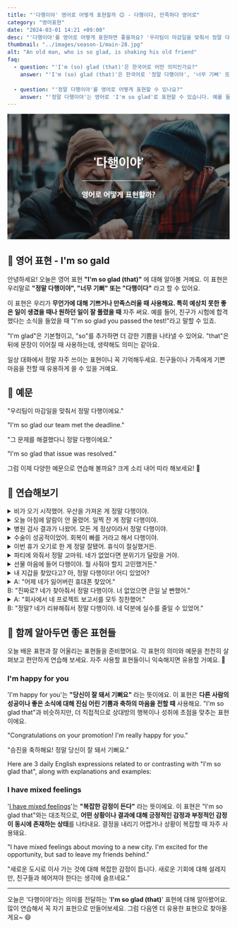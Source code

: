 ```yaml
---
title: "'다행이야' 영어로 어떻게 표현할까 😊 - 다행이다, 만족하다 영어로"
category: "영어표현"
date: "2024-03-01 14:21 +09:00"
desc: "'다행이야'를 영어로 어떻게 표현하면 좋을까요? '우리팀이 마감일을 맞춰서 정말 다행이에요.', '그 문제를 해결했다니 정말 다행이에요.' 등을 영어로 표현하는 법을 배워봅시다. 다양한 예문을 통해서 연습하고 본인의 표현으로 만들어 보세요."
thumbnail: "../images/season-1/main-28.jpg"
alt: "An old man, who is so glad, is shaking his old friend"
faq:
  - question: "'I'm (so) glad (that)'은 한국어로 어떤 의미인가요?"
    answer: "'I'm (so) glad (that)'은 한국어로 '정말 다행이야', '너무 기뻐' 또는 '다행이다'라고 번역할 수 있습니다. 이 표현은 무언가에 대해 기쁘거나 만족스러울 때 사용합니다. 특히 예상치 못한 좋은 일이 생겼을 때나 원하던 일이 잘 풀렸을 때 자주 씁니다."

  - question: "'정말 다행이야'를 영어로 어떻게 표현할 수 있나요?"
    answer: "'정말 다행이야'는 영어로 'I'm so glad'로 표현할 수 있습니다. 예를 들어, '네가 시험에 합격해서 정말 다행이야'는 'I'm so glad you passed the test!'로 말할 수 있습니다."
---
```


![다행이야 영어표현](../images/season-1/main-28.jpg)

## 🌟 영어 표현 - I'm so gald

안녕하세요! 오늘은 영어 표현 **"I'm so glad (that)"** 에 대해 알아볼 거예요. 이 표현은 우리말로 **"정말 다행이야", "너무 기뻐" 또는 "다행이다"** 라고 할 수 있어요.

이 표현은 우리가 **무언가에 대해 기쁘거나 만족스러울 때 사용해요. 특히 예상치 못한 좋은 일이 생겼을 때나 원하던 일이 잘 풀렸을 때** 자주 써요. 예를 들어, 친구가 시험에 합격했다는 소식을 들었을 때 "I'm so glad you passed the test!"라고 말할 수 있죠.

"I'm glad"은 기본형이고, "so"를 추가하면 더 강한 기쁨을 나타낼 수 있어요. "that"은 뒤에 문장이 이어질 때 사용하는데, 생략해도 의미는 같아요.

일상 대화에서 정말 자주 쓰이는 표현이니 꼭 기억해두세요. 친구들이나 가족에게 기쁜 마음을 전할 때 유용하게 쓸 수 있을 거예요.

<script async src="https://pagead2.googlesyndication.com/pagead/js/adsbygoogle.js?client=ca-pub-1465612013356152"
     crossorigin="anonymous"></script>
<!-- engple-horizontal-ad -->

<div 
  data-inline-banner="🎉 새해에는 스픽 AI와 함께 영어 공부하자" 
  data-inline-banner-subtext="설날 특별 할인으로 60%할인 + 추가 7만원 할인! (~2/3)" 
  data-inline-banner-link="https://app.usespeak.com/kr-ko/sale/kr-affiliate-special/?ref=engple-inline"
  data-inline-banner-caption="해당 링크를 통해 구매시 일정액의 수수료를 지급받습니다.">
</div>

## 📖 예문

"우리팀이 마감일을 맞춰서 정말 다행이에요."

"I'm so glad our team met the deadline."

"그 문제를 해결했다니 정말 다행이에요."

"I'm so glad that issue was resolved."

그럼 이제 다양한 예문으로 연습해 볼까요? 크게 소리 내어 따라 해보세요! 🎉

## 💬 연습해보기

<details>
  <summary>비가 오기 시작했어. 우산을 가져온 게 정말 다행이야.</summary>
  <span>It started to rain. I'm so glad I brought an umbrella.</span>
</details>

<details>
 <summary>오늘 아침에 알람이 안 울렸어. 일찍 잔 게 정말 다행이야.</summary>
  <span>My alarm didn't go off this morning. I'm so glad I <a href="/blog/in-english/240.go-to-bed/">went to bed</a> early</span>
</details>

<details>
  <summary>병원 검사 결과가 나왔어. 모든 게 정상이라서 정말 다행이야.</summary>
  <span>I got my test results from the hospital. I'm so glad everything is normal.</span>
</details>

<details>
  <summary>수술이 성공적이었어. 회복이 빠를 거라고 해서 다행이야.</summary>
<span>The surgery was successful. I'm so glad they said I would recover quickly.</span>
</details>

<details>
<summary>이번 휴가 오기로 한 게 정말 잘됐어. 휴식이 절실했거든.</summary>
<span>I'm so glad we <a href="/blog/in-english/062.decide-to/">decided to</a> take this vacation. I really needed a break.</span>
</details>

<details>
<summary>파티에 와줘서 정말 고마워. 네가 없었다면 분위기가 달랐을 거야.</summary>
<span>I'm so glad that you could <a href="/blog/in-english/244.make-it/">make it</a> to the party. It wouldn't be the same without you.</span>
</details>

<details>
<summary>선물 마음에 들어 다행이야. 뭘 사줘야 할지 고민했거든."</summary>
<span>I'm glad you like the gift. I wasn't sure what to get you.</span>
</details>

<details>
<summary>내 지갑을 찾았다고? 아, 정말 다행이다! 어디 있었어?</summary>
<span>You found my lost wallet? Oh, I'm so glad! Where was it?</span>
</details>

<details>
  <summary>A: "어제 네가 잃어버린 휴대폰 찾았어."<br>B: "진짜로? 네가 찾아줘서 정말 다행이야. 너 없었으면 큰일 날 뻔했어."
</summary>
<span>A: "I found your lost phone yesterday."<br>B: "Really? I'm so glad that you found it. I <a href="/blog/큰일-날-뻔-했다-영어표현/">would have been in big trouble</a> without you."</span>
</details>

<details>
  <summary>A: "회사에서 네 프로젝트 보고서를 모두 칭찬했어."<br>B: "정말? 네가 리뷰해줘서 정말 다행이야. 네 덕분에 실수를 줄일 수 있었어."</summary>
<span>A: "Everyone at the company praised your project report"<br>B: "Really? I'm so glad that you <a href="/blog/in-english/251.review/">reviewed</a> it for me. Thanks to you, I was able to reduce mistakes."</span>
</details>

## 🤝 함께 알아두면 좋은 표현들

오늘 배운 표현과 잘 어울리는 표현들을 준비했어요. 각 표현의 의미와 예문을 천천히 살펴보고 편안하게 연습해 보세요. 자주 사용할 표현들이니 익숙해지면 유용할 거예요. 🌟

### I'm happy for you

'I'm happy for you'는 **"당신이 잘 돼서 기뻐요"** 라는 뜻이에요. 이 표현은 **다른 사람의 성공이나 좋은 소식에 대해 진심 어린 기쁨과 축하의 마음을 전할 때** 사용해요. "I'm so glad that"과 비슷하지만, 더 직접적으로 상대방의 행복이나 성취에 초점을 맞추는 표현이에요.

"Congratulations on your promotion! I'm really happy for you."

"승진을 축하해요! 정말 당신이 잘 돼서 기뻐요."

Here are 3 daily English expressions related to or contrasting with "I'm so glad that", along with explanations and examples:

### I have mixed feelings

'[I have mixed feelings](/blog/in-english/217.have-mixed-feelings/)'는 **"복잡한 감정이 든다"** 라는 뜻이에요. 이 표현은 "I'm so glad that"와는 대조적으로, **어떤 상황이나 결과에 대해 긍정적인 감정과 부정적인 감정이 동시에 존재하는 상태**를 나타내요. 결정을 내리기 어렵거나 상황이 복잡할 때 자주 사용돼요.

"I have mixed feelings about moving to a new city. I'm excited for the opportunity, but sad to leave my friends behind."

"새로운 도시로 이사 가는 것에 대해 복잡한 감정이 듭니다. 새로운 기회에 대해 설레지만, 친구들과 헤어져야 한다는 생각에 슬프네요."

---

오늘은 '다행이야'라는 의미를 전달하는 '**I'm so glad (that)**' 표현에 대해 알아봤어요. 많이 연습해서 꼭 자기 표현으로 만들어보세요. 그럼 다음엔 더 유용한 표현으로 찾아올게요~ 😄
